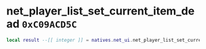 # net_player_list_set_current_item_dead `0xC09ACD5C`

```lua
local result --[[ integer ]] = natives.net_ui.net_player_list_set_current_item_dead(_unk0 --[[ integer ]])
```